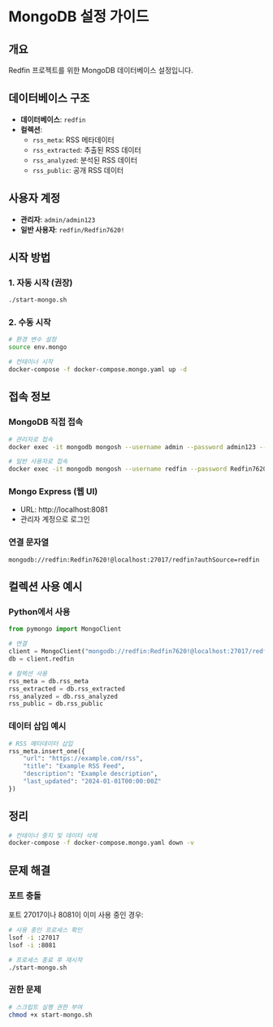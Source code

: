# MongoDB 설정 가이드

## 개요
Redfin 프로젝트를 위한 MongoDB 데이터베이스 설정입니다.

## 데이터베이스 구조
- **데이터베이스**: `redfin`
- **컬렉션**:
  - `rss_meta`: RSS 메타데이터
  - `rss_extracted`: 추출된 RSS 데이터
  - `rss_analyzed`: 분석된 RSS 데이터
  - `rss_public`: 공개 RSS 데이터

## 사용자 계정
- **관리자**: `admin/admin123`
- **일반 사용자**: `redfin/Redfin7620!`

## 시작 방법

### 1. 자동 시작 (권장)
```bash
./start-mongo.sh
```

### 2. 수동 시작
```bash
# 환경 변수 설정
source env.mongo

# 컨테이너 시작
docker-compose -f docker-compose.mongo.yaml up -d
```

## 접속 정보

### MongoDB 직접 접속
```bash
# 관리자로 접속
docker exec -it mongodb mongosh --username admin --password admin123 --authenticationDatabase admin

# 일반 사용자로 접속
docker exec -it mongodb mongosh --username redfin --password Redfin7620! --authenticationDatabase redfin
```

### Mongo Express (웹 UI)
- URL: http://localhost:8081
- 관리자 계정으로 로그인

### 연결 문자열
```
mongodb://redfin:Redfin7620!@localhost:27017/redfin?authSource=redfin
```

## 컬렉션 사용 예시

### Python에서 사용
```python
from pymongo import MongoClient

# 연결
client = MongoClient("mongodb://redfin:Redfin7620!@localhost:27017/redfin?authSource=redfin")
db = client.redfin

# 컬렉션 사용
rss_meta = db.rss_meta
rss_extracted = db.rss_extracted
rss_analyzed = db.rss_analyzed
rss_public = db.rss_public
```

### 데이터 삽입 예시
```python
# RSS 메타데이터 삽입
rss_meta.insert_one({
    "url": "https://example.com/rss",
    "title": "Example RSS Feed",
    "description": "Example description",
    "last_updated": "2024-01-01T00:00:00Z"
})
```

## 정리
```bash
# 컨테이너 중지 및 데이터 삭제
docker-compose -f docker-compose.mongo.yaml down -v
```

## 문제 해결

### 포트 충돌
포트 27017이나 8081이 이미 사용 중인 경우:
```bash
# 사용 중인 프로세스 확인
lsof -i :27017
lsof -i :8081

# 프로세스 종료 후 재시작
./start-mongo.sh
```

### 권한 문제
```bash
# 스크립트 실행 권한 부여
chmod +x start-mongo.sh
```
